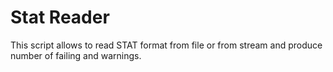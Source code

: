 # Stat Reader

This script allows to read STAT format from file or from stream and produce number of failing and warnings.